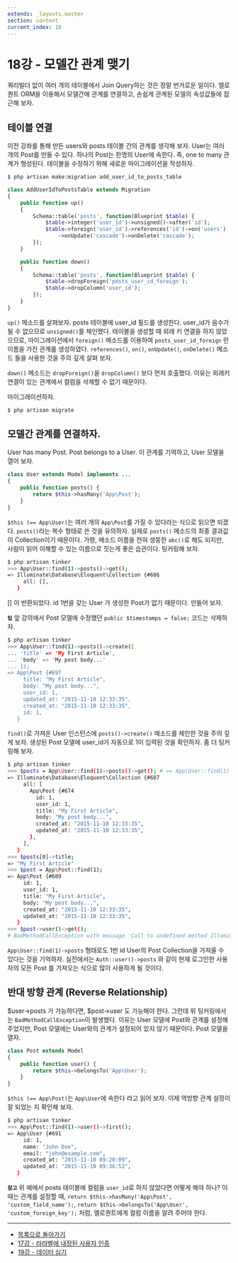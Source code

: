 ```yaml
---
extends: _layouts.master
section: content
current_index: 18
---
```


# 18강 - 모델간 관계 맺기

쿼리빌더 없이 여러 개의 테이블에서 Join Query하는 것은 정말 번거로운 일이다. 엘로퀀트 ORM을 이용해서 모델간에 관계를 연결하고, 손쉽게 관계된 모델의 속성값들에 접근해 보자.

## 테이블 연결

이전 강좌를 통해 만든 users와 posts 테이블 간의 관계를 생각해 보자. User는 여러 개의 Post를 만들 수 있다. 하나의 Post는 한명의 User에 속한다. 즉, one to many 관계가 형성된다. 테이블을 수정하기 위해 새로운 마이그레이션을 작성하자.

```bash
$ php artisan make:migration add_user_id_to_posts_table
```

```php
class AddUserIdToPostsTable extends Migration
{
    public function up()
    {
        Schema::table('posts', function(Blueprint $table) {
            $table->integer('user_id')->unsigned()->after('id');
            $table->foreign('user_id')->references('id')->on('users')
                ->onUpdate('cascade')->onDelete('cascade');
        });
    }

    public function down()
    {
        Schema::table('posts', function(Blueprint $table) {
            $table->dropForeign('posts_user_id_foreign'); 
            $table->dropColumn('user_id');
        });
    }
}
```

`up()` 메소드를 살펴보자. posts 테이블에 user_id 필드를 생성한다. user_id가 음수가 될 수 없으므로 `unsigned()`를 체인했다. 테이블을 생성할 때 외래 키 연결을 하지 않았으므로, 마이그레이션에서 `foreign()` 메소드를 이용하여 `posts_user_id_foreign` 란 이름을 가진 관계를 생성하였다. `references()`, `on()`, `onUpdate()`, `onDelete()` 메소드 들을 사용한 것을 주의 깊게 살펴 보자.

`down()` 메소드는 `dropForeign()`을 `dropColumn()` 보다 먼저 호출했다. 이유는 외래키 연결이 있는 관계에서 컬럼을 삭제할 수 없기 때문이다.

마이그레이션하자.

```bash
$ php artisan migrate
```

## 모델간 관계를 연결하자.

User has many Post. Post belongs to a User. 이 관계를 기억하고, User 모델을 열어 보자.

```php
class User extends Model implements ...
{
    public function posts() {
        return $this->hasMany('App\Post');
    }
}
```

`$this (== App\User)`는 여러 개의 `App\Post`를 가질 수 있다라는 식으로 읽으면 되겠다. `posts()`라는 복수 형태로 쓴 것을 유의하자. 실제로 `posts()` 메소드의 최종 결과값이 Collection이기 때문이다. 가령, 메소드 이름을 전혀 생뚱한 `abc()`로 해도 되지만, 사람이 읽어 이해할 수 있는 이름으로 짓는게 좋은 습관이다. 팅커링해 보자.

```bash
$ php artisan tinker
>>> App\User::find(1)->posts()->get();
=> Illuminate\Database\Eloquent\Collection {#686
     all: [],
   }
```

[] 이 반환되었다. id 1번을 갖는 User 가 생성한 Post가 없기 때문이다. 만들어 보자.

**`팁`** 앞 강의에서 Post 모델에 수정했던 `public $timestamps = false;` 코드는 삭제하자.

```bash
$ php artisan tinker
>>> App\User::find(1)->posts()->create([
... 'title' => 'My First Article',
... 'body' => 'My post body...'
... ]);
=> App\Post {#697
     title: "My First Article",
     body: "My post body...",
     user_id: 1,
     updated_at: "2015-11-10 12:33:35",
     created_at: "2015-11-10 12:33:35",
     id: 1,
   }
```

`find()`로 가져온 User 인스턴스에 `posts()->create()` 메소드를 체인한 것을 주의 깊게 보자. 생성된 Post 모델에 user_id가 자동으로 1이 입력된 것을 확인하자. 좀 더 팅커링해 보자.

```bash
$ php artisan tinker
>>> $posts = App\User::find(1)->posts()->get(); # == App\User::find(1)->posts
=> Illuminate\Database\Eloquent\Collection {#687
     all: [
       App\Post {#674
         id: 1,
         user_id: 1,
         title: "My First Article",
         body: "My post body...",
         created_at: "2015-11-10 12:33:35",
         updated_at: "2015-11-10 12:33:35",
       },
     ],
   }
>>> $posts[0]->title;
=> "My First Article"
>>> $post = App\Post::find(1);
=> App\Post {#689
     id: 1,
     user_id: 1,
     title: "My First Article",
     body: "My post body...",
     created_at: "2015-11-10 12:33:35",
     updated_at: "2015-11-10 12:33:35",
   }
>>> $post->user()->get();
# BadMethodCallException with message 'Call to undefined method Illuminate\Database\Query\Builder::user()'
```

`App\User::find(1)->posts` 형태로도 1번 id User의 Post Collection을 가져올 수 있다는 것을 기억하자. 실전에서는 `Auth::user()->posts` 와 같이 현재 로그인한 사용자의 모든 Post 를 가져오는 식으로 많이 사용하게 될 것이다. 
 
## 반대 방향 관계 (Reverse Relationship)

$user->posts 가 가능하다면, $post->user 도 가능해야 한다. 그런데 위 팅커링에서는 `BadMethodCallException`이 발생했다. 이유는 User 모델에 Post와 관계를 설정해 주었지만, Post 모델에는 User와의 관계가 설정되어 있지 않기 때문이다. Post 모델을 열자.

```php
class Post extends Model
{
    public function user() {
        return $this->belongsTo('App\User');
    }
}
```

`$this (== App\Post)`는 `App\User`에 속한다 라고 읽어 보자. 이제 역방향 관계 설정이 잘 되었는 지 확인해 보자.

```bash
$ php artisan tinker
>>> App\Post::find(1)->user()->first();
=> App\User {#691
     id: 1,
     name: "John Doe",
     email: "john@example.com",
     created_at: "2015-11-10 09:20:09",
     updated_at: "2015-11-10 09:36:52",
   }
```

**`참고`** 위 예에서 posts 테이블에 컬럼을 `user_id`로 하지 않았다면 어떻게 해야 하나? 이때는 관계를 설정할 때, `return $this->hasMany('App\Post', 'custom_field_name');`, `return $this->belongsTo('App\User', 'custom_foreign_key');` 처럼, 엘로퀀트에게 컬럼 이름을 알려 주어야 한다.

<!--@start-->
---

- [목록으로 돌아가기](../readme.md)
- [17강 - 라라벨에 내장된 사용자 인증](17-authentication-201.md)
- [19강 - 데이터 심기](19-seeder.md)
<!--@end-->
